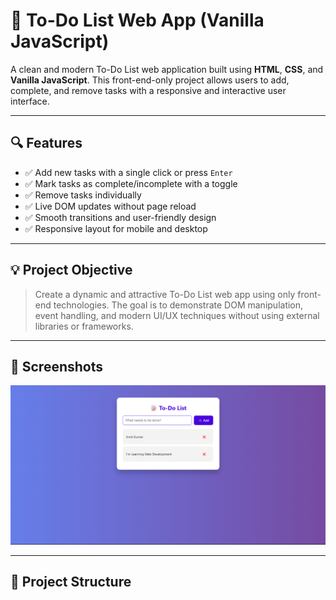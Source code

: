 # 📝 To-Do List Web App (Vanilla JavaScript)

A clean and modern To-Do List web application built using **HTML**, **CSS**, and **Vanilla JavaScript**. This front-end-only project allows users to add, complete, and remove tasks with a responsive and interactive user interface.

---

## 🔍 Features

- ✅ Add new tasks with a single click or press `Enter`
- ✅ Mark tasks as complete/incomplete with a toggle
- ✅ Remove tasks individually
- ✅ Live DOM updates without page reload
- ✅ Smooth transitions and user-friendly design
- ✅ Responsive layout for mobile and desktop

---

## 💡 Project Objective

> Create a dynamic and attractive To-Do List web app using only front-end technologies. The goal is to demonstrate DOM manipulation, event handling, and modern UI/UX techniques without using external libraries or frameworks.

---

## 📸 Screenshots

![alt text](Screenshot.png)

---

## 📁 Project Structure

